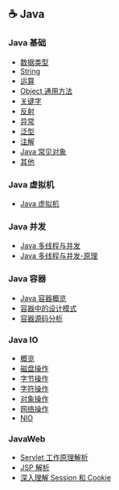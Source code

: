 ## ☕️ Java

### Java 基础

- [数据类型](notes/Java/JavaBasics/00数据类型.md)
- [String](notes/Java/JavaBasics/01String.md)
- [运算](notes/Java/JavaBasics/02运算.md)
- [Object 通用方法](notes/Java/JavaBasics/03Object通用方法.md)
- [关键字](notes/Java/JavaBasics/04关键字.md)
- [反射](notes/Java/JavaBasics/05反射.md)
- [异常](notes/Java/JavaBasics/06异常.md)
- [泛型](notes/Java/JavaBasics/07泛型.md)
- [注解](notes/Java/JavaBasics/08注解.md)
- [Java 常见对象](notes/Java/JavaBasics/09Java常见对象.md)
- [其他](notes/Java/JavaBasics/10其他.md)

### Java 虚拟机

- [Java 虚拟机]()

### Java 并发

- [Java 多线程与并发]()
- [Java 多线程与并发-原理]()

### Java 容器

- [Java 容器概览]()
- [容器中的设计模式]()
- [容器源码分析]()

### Java IO

- [概览]()
- [磁盘操作]()
- [字节操作]()
- [字符操作]()
- [对象操作]()
- [网络操作]()
- [NIO]()

### JavaWeb

- [Servlet 工作原理解析]()
- [JSP 解析]()
- [深入理解 Session 和 Cookie]()

